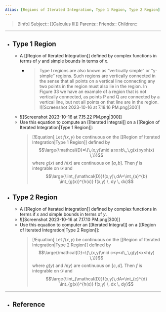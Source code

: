 ```yaml
---
Alias: [Regions of Iterated Integration, Type 1 Region, Type 2 Region]
---
```

> [!Info]
> Subject:: [[Calculus III]]
> Parents:: 
> Friends:: 
> Children:: 
---
- ## Type 1 Region
	- A [[Region of Iterated Integration]] defined by complex functions in terms of $y$ and simple bounds in terms of $x$.
		- > Type I regions are also known as “vertically simple” or “y-simple” regions. Such regions are vertically connected in the sense that all points on a vertical line connecting any two points in the region must also lie in the region. In Figure 33 we have an example of a region that is not vertically connected, as points P and Q are connected by a vertical line, but not all points on that line are in the region.
		  ![[Screenshot 2023-10-16 at 7.18.16 PM.png|300]]
	- ![[Screenshot 2023-10-16 at 7.15.22 PM.png|300]]
	- Use this equation to compute an [[Iterated Integral]] on a [[Region of Iterated Integration|Type 1 Region]]:
	  > [!Equation]
	  > Let $f(x,y)$ be continuous on the [[Region of Iterated Integration|Type 1 Region]] defined by
	  > $$\large{\mathcal{D}=\{\,(x,y)\mid a≤x≤b\,,\,g(x)≤y≤h(x) \,\}}$$
	  > where $g(x)$ and $h(x)$ are continuous on $[a,b]$. Then $f$ is integrable on $\mathcal{D}$ and
	  > $$\large{\iint_{\mathcal{D}}f(x,y)\,dA=\int_{a}^{b} \int_{g(x)}^{h(x)} f(x,y) \, dy \, dx}$$
- ## Type 2 Region
	- A [[Region of Iterated Integration]] defined by complex functions in terms if $x$ and simple bounds in terms of $y$.
	- ![[Screenshot 2023-10-16 at 7.17.10 PM.png|300]]
	- Use this equation to computer an [[Iterated Integral]] on a [[Region of Iterated Integration|Type 2 Region]]:
	  > [!Equation]
	  > Let $f(x,y)$ be continuous on the [[Region of Iterated Integration|Type 2 Region]] defined by
	  > $$\large{\mathcal{D}=\{\,(x,y)\mid c≤y≤d\,,\,g(y)≤x≤h(y) \,\}}$$
	  > where $g(y)$ and $h(y)$ are continuous on $[c,d]$. Then $f$ is integrable on $\mathcal{D}$ and
	  > $$\large{\iint_{\mathcal{D}}f(x,y)\,dA=\int_{c}^{d} \int_{g(x)}^{h(x)} f(x,y) \, dx \, dy}$$
---
- ## Reference